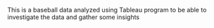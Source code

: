 This is a baseball data analyzed using Tableau program to be able to investigate the data and gather some insights
